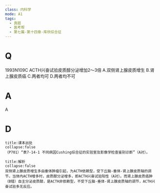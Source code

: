 ```yaml
---
class: 内科学
mode: A1
tags:
  - 真题
  - 医考帮
  - 第七篇-第十四章-库欣综合征
---
```


# Q
1993N109C ACTH兴奋试验皮质醇分泌增加2～3倍
A.双侧肾上腺皮质增生
B.肾上腺皮质癌
C.两者均可
D.两者均不可

# A
A
# D
```ad-note
title:课本出处
collapse:false
（P701）“表7-14-1 不同病因Cushing综合征的实验室及影像学检查鉴别诊断”（A对）。
```

```ad-summary
title:解析
collapse:false
双侧肾上腺皮质增生多由垂体肿瘤引起，为ACTH依赖型，受下丘脑-垂体-肾上腺皮质轴的调节，当体内ACTH增多时，皮质醇分泌增多，即ACTH兴奋试验阳性（A对）。而肾上腺皮质癌肿（B错）自主分泌皮质醇，是ACTH非依赖型，不受下丘脑-垂体-肾上腺皮质轴的调节，ACTH兴奋试验多无反应。
```

